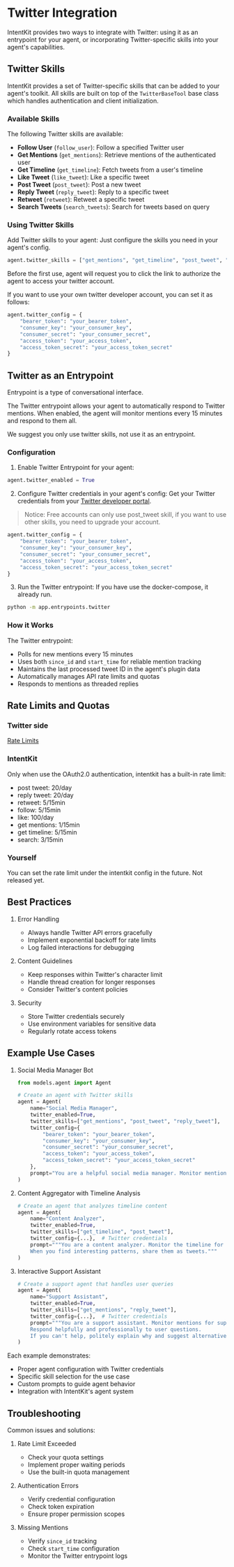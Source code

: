 # Twitter Integration

IntentKit provides two ways to integrate with Twitter: using it as an entrypoint for your agent, or incorporating Twitter-specific skills into your agent's capabilities.

## Twitter Skills

IntentKit provides a set of Twitter-specific skills that can be added to your agent's toolkit. All skills are built on top of the `TwitterBaseTool` base class which handles authentication and client initialization.

### Available Skills

The following Twitter skills are available:

- **Follow User** (`follow_user`): Follow a specified Twitter user
- **Get Mentions** (`get_mentions`): Retrieve mentions of the authenticated user
- **Get Timeline** (`get_timeline`): Fetch tweets from a user's timeline
- **Like Tweet** (`like_tweet`): Like a specific tweet
- **Post Tweet** (`post_tweet`): Post a new tweet
- **Reply Tweet** (`reply_tweet`): Reply to a specific tweet
- **Retweet** (`retweet`): Retweet a specific tweet
- **Search Tweets** (`search_tweets`): Search for tweets based on query

### Using Twitter Skills

Add Twitter skills to your agent:
Just configure the skills you need in your agent's config.
```python
agent.twitter_skills = ["get_mentions", "get_timeline", "post_tweet", "reply_tweet", "follow_user", "like_tweet", "retweet", "search_tweets"]
```

Before the first use, agent will request you to click the link to authorize the agent to access your twitter account.

If you want to use your own twitter developer account, you can set it as follows:
```python
agent.twitter_config = {
    "bearer_token": "your_bearer_token",
    "consumer_key": "your_consumer_key",
    "consumer_secret": "your_consumer_secret",
    "access_token": "your_access_token",
    "access_token_secret": "your_access_token_secret"
}
```

## Twitter as an Entrypoint

Entrypoint is a type of conversational interface.

The Twitter entrypoint allows your agent to automatically respond to Twitter mentions. When enabled, the agent will monitor mentions every 15 minutes and respond to them all.

We suggest you only use twitter skills, not use it as an entrypoint.

### Configuration

1. Enable Twitter Entrypoint for your agent:
```python
agent.twitter_enabled = True
```

2. Configure Twitter credentials in your agent's config:
Get your Twitter credentials from your [Twitter developer portal](https://developer.x.com/en/portal/dashboard).
> Notice: Free accounts can only use post_tweet skill, if you want to use other skills, you need to upgrade your account.
```python
agent.twitter_config = {
    "bearer_token": "your_bearer_token",
    "consumer_key": "your_consumer_key",
    "consumer_secret": "your_consumer_secret",
    "access_token": "your_access_token",
    "access_token_secret": "your_access_token_secret"
}
```

3. Run the Twitter entrypoint:
If you have use the docker-compose, it already run.
```bash
python -m app.entrypoints.twitter
```

### How it Works

The Twitter entrypoint:
- Polls for new mentions every 15 minutes
- Uses both `since_id` and `start_time` for reliable mention tracking
- Maintains the last processed tweet ID in the agent's plugin data
- Automatically manages API rate limits and quotas
- Responds to mentions as threaded replies


## Rate Limits and Quotas

### Twitter side

[Rate Limits](https://developer.x.com/en/docs/x-api/rate-limits)

### IntentKit
Only when use the OAuth2.0 authentication, intentkit has a built-in rate limit:

- post tweet: 20/day
- reply tweet: 20/day
- retweet: 5/15min
- follow: 5/15min
- like: 100/day
- get mentions: 1/15min
- get timeline: 5/15min
- search: 3/15min

### Yourself
You can set the rate limit under the intentkit config in the future.
Not released yet.

## Best Practices

1. Error Handling
   - Always handle Twitter API errors gracefully
   - Implement exponential backoff for rate limits
   - Log failed interactions for debugging

2. Content Guidelines
   - Keep responses within Twitter's character limit
   - Handle thread creation for longer responses
   - Consider Twitter's content policies

3. Security
   - Store Twitter credentials securely
   - Use environment variables for sensitive data
   - Regularly rotate access tokens

## Example Use Cases

1. Social Media Manager Bot
   ```python
   from models.agent import Agent
   
   # Create an agent with Twitter skills
   agent = Agent(
       name="Social Media Manager",
       twitter_enabled=True,
       twitter_skills=["get_mentions", "post_tweet", "reply_tweet"],
       twitter_config={
           "bearer_token": "your_bearer_token",
           "consumer_key": "your_consumer_key",
           "consumer_secret": "your_consumer_secret",
           "access_token": "your_access_token",
           "access_token_secret": "your_access_token_secret"
       },
       prompt="You are a helpful social media manager. Monitor mentions and engage with users professionally."
   )
   ```

2. Content Aggregator with Timeline Analysis
   ```python
   # Create an agent that analyzes timeline content
   agent = Agent(
       name="Content Analyzer",
       twitter_enabled=True,
       twitter_skills=["get_timeline", "post_tweet"],
       twitter_config={...},  # Twitter credentials
       prompt="""You are a content analyzer. Monitor the timeline for trending topics and provide insights.
       When you find interesting patterns, share them as tweets."""
   )
   ```

3. Interactive Support Assistant
   ```python
   # Create a support agent that handles user queries
   agent = Agent(
       name="Support Assistant",
       twitter_enabled=True,
       twitter_skills=["get_mentions", "reply_tweet"],
       twitter_config={...},  # Twitter credentials
       prompt="""You are a support assistant. Monitor mentions for support queries.
       Respond helpfully and professionally to user questions.
       If you can't help, politely explain why and suggest alternatives."""
   )
   ```

Each example demonstrates:
- Proper agent configuration with Twitter credentials
- Specific skill selection for the use case
- Custom prompts to guide agent behavior
- Integration with IntentKit's agent system

## Troubleshooting

Common issues and solutions:

1. Rate Limit Exceeded
   - Check your quota settings
   - Implement proper waiting periods
   - Use the built-in quota management

2. Authentication Errors
   - Verify credential configuration
   - Check token expiration
   - Ensure proper permission scopes

3. Missing Mentions
   - Verify `since_id` tracking
   - Check `start_time` configuration
   - Monitor the Twitter entrypoint logs